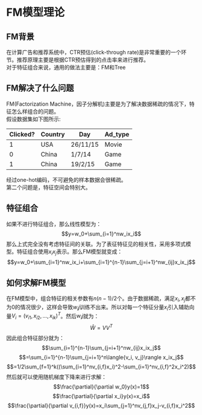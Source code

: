 # FM模型理论
## FM背景
在计算广告和推荐系统中，CTR预估(click-through rate)是非常重要的一个环节。推荐原理主要是根据CTR预估得到的点击率来进行推荐。<br>
对于特征组合来说，通用的做法主要是：FM和Tree

## FM解决了什么问题
FM(Factorization Machine，因子分解机)主要是为了解决数据稀疏的情况下，特征怎么样组合的问题。<br>
假设数据集如下图所示:

|Clicked?|Country|Day|Ad_type|
|--------|-------|---|-------|
|1|USA|26/11/15|Movie|
|0|China|1/7/14|Game|
|1|China|19/2/15|Game|

经过one-hot编码，不可避免的样本数据会很稀疏。<br>
第二个问题是，特征空间会特别大。<br>

## 特征组合
如果不进行特征组合，那么线性模型为：
$$y=w_0+\sum_{i=1}^nw_ix_i$$
那么上式完全没有考虑特征间的关联。为了表征特征见的相关性，采用多项式模型。特征组合使用$x_ix_j$表示。那么FM模型就变成：
$$y=w_0+\sum_{i=1}^nw_ix_i+\sum_{i=1}^{n-1}\sum_{j=i+1}^nw_{ij}x_ix_j$$

## 如何求解FM模型
在FM模型中，组合特征的相关参数有$n(n-1)/2$个。由于数据稀疏，满足$x_i,x_j$都不为0的情况很少，这样会导致$w_ij$训练不出来。所以对每一个特征分量$x_i$引入辅助向量$V_i=(v_{i1},x_{i2},...,x_{ik})^T$。然后$w_ij$就为：
$$\widehat{W}=VV^T$$
因此组合特征部分就为：
$$\sum_{i=1}^{n-1}\sum_{j=i+1}^nw_{ij}x_ix_j$$
$$=\sum_{i=1}^{n-1}\sum_{j=i+1}^n\langle{v_i, v_j}\rangle x_ix_j$$
$$=1/2\sum_{f=1}^k((\sum_{i=1}^nv_{i,f}x_i)^2-\sum_{i=1}^nv_{i,f}^2x_i^2)$$
然后就可以使用随机梯度下降来进行求解：
$$\frac{\partial}{\partial w_0}y(x)=1$$
$$\frac{\partial}{\partial x_i}y(x)=x_i$$
$$\frac{\partial}{\partial v_{i,f}}y(x)=x_i\sum_{j=1}^nv_{j,f}x_j-v_{i,f}x_i^2$$

